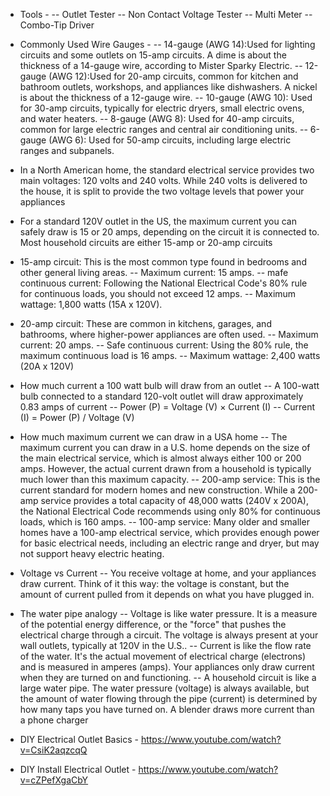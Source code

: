 - Tools - 
-- Outlet Tester
-- Non Contact Voltage Tester
-- Multi Meter
-- Combo-Tip Driver

- Commonly Used Wire Gauges -
-- 14-gauge (AWG 14):Used for lighting circuits and some outlets on 15-amp circuits. A dime is about the thickness of a 14-gauge wire, according to Mister Sparky Electric. 
-- 12-gauge (AWG 12):Used for 20-amp circuits, common for kitchen and bathroom outlets, workshops, and appliances like dishwashers. A nickel is about the thickness of a 12-gauge wire. 
-- 10-gauge (AWG 10): Used for 30-amp circuits, typically for electric dryers, small electric ovens, and water heaters. 
-- 8-gauge (AWG 8): Used for 40-amp circuits, common for large electric ranges and central air conditioning units. 
-- 6-gauge (AWG 6): Used for 50-amp circuits, including large electric ranges and subpanels. 

- In a North American home, the standard electrical service provides two main voltages: 120 volts and 240 volts. While 240 volts is delivered to the house, it is split to provide the two voltage levels that power your appliances

- For a standard 120V outlet in the US, the maximum current you can safely draw is 15 or 20 amps, depending on the circuit it is connected to. Most household circuits are either 15-amp or 20-amp circuits

- 15-amp circuit: This is the most common type found in bedrooms and other general living areas.
-- Maximum current: 15 amps.
-- mafe continuous current: Following the National Electrical Code's 80% rule for continuous loads, you should not exceed 12 amps.
-- Maximum wattage: 1,800 watts (15A x 120V).

- 20-amp circuit: These are common in kitchens, garages, and bathrooms, where higher-power appliances are often used.
-- Maximum current: 20 amps.
-- Safe continuous current: Using the 80% rule, the maximum continuous load is 16 amps.
-- Maximum wattage: 2,400 watts (20A x 120V)

- How much current a 100 watt bulb will draw from an outlet 
-- A 100-watt bulb connected to a standard 120-volt outlet will draw approximately 0.83 amps of current
-- Power (P) = Voltage (V) × Current (I)
-- Current (I) = Power (P) / Voltage (V) 

- How much maximum current we can draw in a USA home 
-- The maximum current you can draw in a U.S. home depends on the size of the main electrical service, which is almost always either 100 or 200 amps. However, the actual current drawn from a household is typically much lower than this maximum capacity. 
-- 200-amp service: This is the current standard for modern homes and new construction. While a 200-amp service provides a total capacity of 48,000 watts (240V x 200A), the National Electrical Code recommends using only 80% for continuous loads, which is 160 amps.
-- 100-amp service: Many older and smaller homes have a 100-amp electrical service, which provides enough power for basic electrical needs, including an electric range and dryer, but may not support heavy electric heating. 


- Voltage vs Current
-- You receive voltage at home, and your appliances draw current. Think of it this way: the voltage is constant, but the amount of current pulled from it depends on what you have plugged in.

- The water pipe analogy
-- Voltage is like water pressure. It is a measure of the potential energy difference, or the "force" that pushes the electrical charge through a circuit. The voltage is always present at your wall outlets, typically at 120V in the U.S..
-- Current is like the flow rate of the water. It's the actual movement of electrical charge (electrons) and is measured in amperes (amps). Your appliances only draw current when they are turned on and functioning.
-- A household circuit is like a large water pipe. The water pressure (voltage) is always available, but the amount of water flowing through the pipe (current) is determined by how many taps you have turned on. A blender draws more current than a phone charger













- DIY Electrical Outlet Basics - https://www.youtube.com/watch?v=CsiK2aqzcqQ
- DIY Install Electrical Outlet - https://www.youtube.com/watch?v=cZPefXgaCbY 
